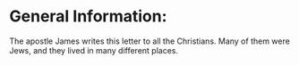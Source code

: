 # General Information:

The apostle James writes this letter to all the Christians. Many of them were Jews, and they lived in many different places.